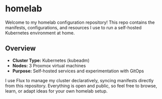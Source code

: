 # homelab

Welcome to my homelab configuration repository! This repo contains the manifests, configurations, and resources I use to run a self-hosted Kubernetes environment at home.

## Overview

* **Cluster Type:** Kubernetes (kubeadm)
* **Nodes:** 3 Proxmox virtual machines
* **Purpose:** Self-hosted services and experimentation with GitOps

I use Flux to manage my cluster declaratively, syncing manifests directly from this repository. Everything is open and public, so feel free to browse, learn, or adapt ideas for your own homelab setup.
